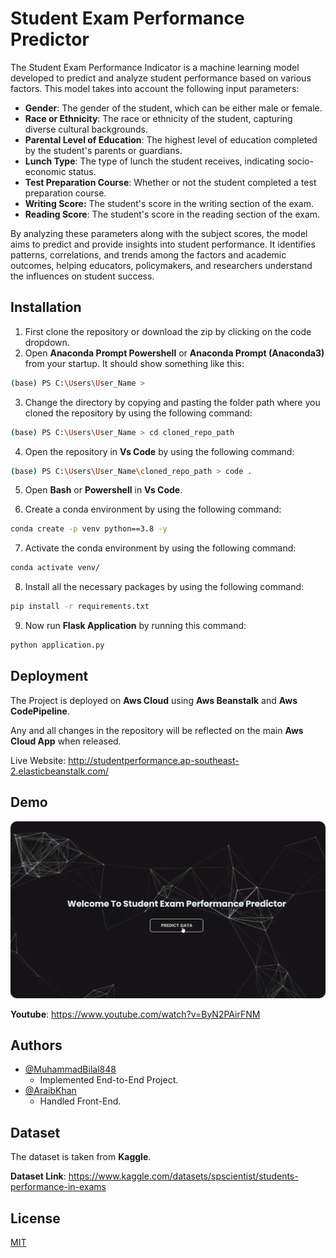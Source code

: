 # Student Exam Performance Predictor

The Student Exam Performance Indicator is a machine learning model developed to predict and analyze student performance based on various factors. This model takes into account the following input parameters:

- **Gender**: The gender of the student, which can be either male or female.<br>
- **Race or Ethnicity**: The race or ethnicity of the student, capturing diverse cultural backgrounds.<br>
- **Parental Level of Education**: The highest level of education completed by the student's parents or guardians.<br>
- **Lunch Type**: The type of lunch the student receives, indicating socio-economic status.<br>
- **Test Preparation Course**: Whether or not the student completed a test preparation course.<br>
- **Writing Score:** The student's score in the writing section of the exam.<br>
- **Reading Score**: The student's score in the reading section of the exam.

By analyzing these parameters along with the subject scores, the model aims to predict and provide insights into student performance. It identifies patterns, correlations, and trends among the factors and academic outcomes, helping educators, policymakers, and researchers understand the influences on student success.

## Installation

1. First clone the repository or download the zip by clicking on the code dropdown.
2. Open **Anaconda Prompt Powershell** or **Anaconda Prompt (Anaconda3)** from your startup. It should show something like this: 
```bash
(base) PS C:\Users\User_Name >
```

3. Change the directory by copying and pasting the folder path where you cloned the repository by using the following command:
```bash
(base) PS C:\Users\User_Name > cd cloned_repo_path
```

4. Open the repository in **Vs Code** by using the following command:
```bash
(base) PS C:\Users\User_Name\cloned_repo_path > code .
```

5. Open **Bash** or **Powershell** in **Vs Code**.

6. Create a conda environment by using the following command:
```bash
conda create -p venv python==3.8 -y
```    

7. Activate the conda environment by using the following command:
```bash
conda activate venv/
```    

8. Install all the necessary packages by using the following command:
```bash
pip install -r requirements.txt
```    

9. Now run **Flask Application** by running this command:
```bash
python application.py
```    

## Deployment

The Project is deployed on **Aws Cloud** using **Aws Beanstalk** and **Aws CodePipeline**.

Any and all changes in the repository will be 
reflected on the main **Aws Cloud App** when released.

Live Website: http://studentperformance.ap-southeast-2.elasticbeanstalk.com/

## Demo

<p align="center">
  <img src="https://github.com/MuhammadBilal848/Portfolio-Website/blob/portfolio/icons/studentperformance.gif" alt="Image description" style="border-radius: 10px;">
</p>

**Youtube**: https://www.youtube.com/watch?v=ByN2PAirFNM

## Authors

- [@MuhammadBilal848](https://github.com/MuhammadBilal848)
    - Implemented End-to-End Project.
- [@AraibKhan](https://github.com/AraibKhan)
    - Handled Front-End.

## Dataset

The dataset is taken from **Kaggle**.

**Dataset Link**: https://www.kaggle.com/datasets/spscientist/students-performance-in-exams
## License

[MIT](https://choosealicense.com/licenses/mit/)

